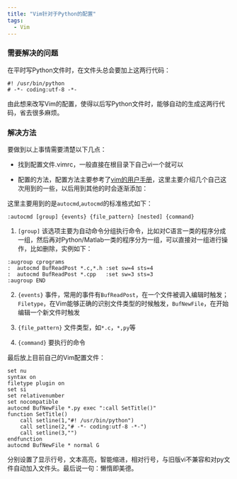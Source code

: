 ```yaml
---
title: "Vim针对于Python的配置"
tags:
  - Vim
---
```


### 需要解决的问题

在平时写Python文件时，在文件头总会要加上这两行代码：

	#! /usr/bin/python
	# -*- coding:utf-8 -*-

由此想来改写Vim的配置，使得以后写Python文件时，能够自动的生成这两行代码，省去很多麻烦。

### 解决方法

要做到以上事情需要清楚以下几点：

* 找到配置文件.vimrc，一般直接在根目录下自己vi一个就可以

* 配置的方法，配置方法主要参考了[vim的用户手册](http://vimcdoc.sourceforge.net/)，这里主要介绍几个自己这次用到的一些，以后用到其他的时会逐渐添加：

这里主要用到的是`autocmd`,`autocmd`的标准格式如下：

	:autocmd [group] {events} {file_pattern} [nested] {command}

  1. `[group]` 该选项主要为自动命令分组执行命令，比如对C语言一类的程序分成一组，然后再对Python/Matlab一类的程序分为一组，可以直接对一组进行操作，比如删除，实例如下：

	:augroup cprograms
	:  autocmd BufReadPost *.c,*.h :set sw=4 sts=4
	:  autocmd BufReadPost *.cpp   :set sw=3 sts=3
	:augroup END

  2. `{events}` 事件，常用的事件有`BufReadPost`，在一个文件被调入编辑时触发；`Filetype`，在Vim能够正确的识别文件类型的时候触发，`BufNewFile`，在开始编辑一个新文件时触发

  3. `{file_pattern}` 文件类型，如`*.c`，`*,py`等

  4. `{command}` 要执行的命令

 最后放上目前自己的Vim配置文件：

	set nu
	syntax on
	filetype plugin on
	set si
	set relativenumber
	set nocompatible
	autocmd BufNewFile *.py exec ":call SetTitle()"
	function SetTitle()
		call setline(1,"#! /usr/bin/python")
		call setline(2,"# -*- coding:utf-8 -*-")
		call setline(3,"")
	endfunction
	autocmd BufNewFile * normal G

分别设置了显示行号，文本高亮，智能缩进，相对行号，与旧版vi不兼容和对py文件自动加入文件头。最后说一句：懒惰即美德。
